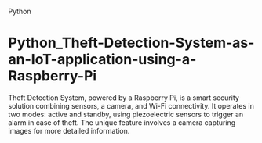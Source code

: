 Python

# Python_Theft-Detection-System-as-an-IoT-application-using-a-Raspberry-Pi
Theft Detection System, powered by a Raspberry Pi, is a smart security solution combining sensors, a camera, and Wi-Fi connectivity. It operates in two modes: active and standby, using piezoelectric sensors to trigger an alarm in case of theft. The unique feature involves a camera capturing images for more detailed information. 
